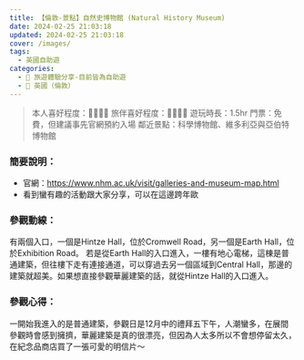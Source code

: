 ```yaml
---
title: 【倫敦-景點】自然史博物館 (Natural History Museum) 
date: 2024-02-25 21:03:18
updated: 2024-02-25 21:03:18
cover: /images/
tags:
  - 英國自助遊
categories: 
  - 🌴 旅遊體驗分享-目前皆為自助遊
  - 🥥 英國（倫敦） 
---
```

>	本人喜好程度：🌝🌝🌝🌛 旅伴喜好程度：🌝🌝🌝🌛
遊玩時長：1.5hr
門票：免費，但建議事先官網預約入場
鄰近景點：科學博物館、維多利亞與亞伯特博物館
<!-- more -->

### 簡要說明：
+ 官網：https://www.nhm.ac.uk/visit/galleries-and-museum-map.html
+ 看到蠻有趣的活動跟大家分享，可以在這邊跨年歐

### 參觀動線：
有兩個入口，一個是Hintze Hall，位於Cromwell Road，另一個是Earth Hall，位於Exhibition Road。
若是從Earth Hall的入口進入，一樓有地心電梯，這棟是普通建築，但往樓下走有連接通道，可以穿過去另一個區域到Central Hall，那邊的建築就超美。如果想直接參觀華麗建築的話，就從Hintze Hall的入口進入。

### 參觀心得：
一開始我進入的是普通建築，參觀日是12月中的禮拜五下午，人潮蠻多，在展間參觀時會感到擁擠，華麗建築是真的很漂亮，但因為人太多所以不會想停留太久，在紀念品商店買了一張可愛的明信片～

